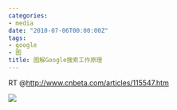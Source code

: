 ```yaml
---
categories:
- media
date: "2010-07-06T00:00:00Z"
tags:
- google
- 图
title: 图解Google搜索工作原理
---
```


RT @<http://www.cnbeta.com/articles/115547.htm>

![](http://du1ab.one/images/2010/07/google_graphic.jpg)
